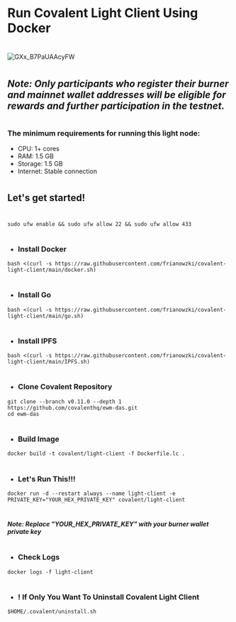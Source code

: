 # Run Covalent Light Client Using Docker 
#
#
#
![GXx_B7PaUAAcyFW](https://github.com/user-attachments/assets/a12c7fc7-b00a-4904-b575-51359c334e5b)
#
## *Note: Only participants who register their burner and mainnet wallet addresses will be eligible for rewards and further participation in the testnet.*
#
### The minimum requirements for running this light node:
- CPU: 1+ cores
- RAM: 1.5 GB
- Storage: 1.5 GB
- Internet: Stable connection
#
## Let's get started!
#
```
sudo ufw enable && sudo ufw allow 22 && sudo ufw allow 433
```
#
- ### Install Docker
```
bash <(curl -s https://raw.githubusercontent.com/frianowzki/covalent-light-client/main/docker.sh)
```
#
- ### Install Go
```
bash <(curl -s https://raw.githubusercontent.com/frianowzki/covalent-light-client/main/go.sh)
```
#
- ### Install IPFS
```
bash <(curl -s https://raw.githubusercontent.com/frianowzki/covalent-light-client/main/IPFS.sh)
```
#
- ### Clone Covalent Repository
```
git clone --branch v0.11.0 --depth 1 https://github.com/covalenthq/ewm-das.git
cd ewm-das
```
#
- ### Build Image
```
docker build -t covalent/light-client -f Dockerfile.lc .
```
#
- ### Let's Run This!!!
```
docker run -d --restart always --name light-client -e PRIVATE_KEY="YOUR_HEX_PRIVATE_KEY" covalent/light-client
```
#
#### *Note: Replace "YOUR_HEX_PRIVATE_KEY" with your burner wallet private key*
#
#
#
- ### Check Logs
```
docker logs -f light-client
```
#
#
- ### ! If Only You Want To Uninstall Covalent Light Client
```
$HOME/.covalent/uninstall.sh
```

